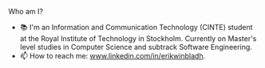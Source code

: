 Who am I?

- 📚 I'm an Information and Communication Technology (CINTE) student at the Royal Institute of Technology in Stockholm. Currently on Master's level studies in Computer Science and subtrack Software Engineering.
- 📫 How to reach me: www.linkedin.com/in/erikwinbladh.
